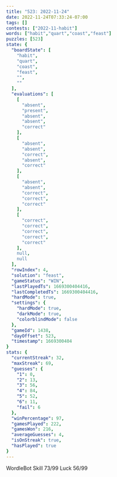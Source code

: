 ```yaml
---
title: "523: 2022-11-24"
date: 2022-11-24T07:33:24-07:00
tags: []
contests: ["2022-11-habit"]
words: ["habit","quart","coast","feast"]
puzzles: [523]
state: {
  "boardState": [
    "habit",
    "quart",
    "coast",
    "feast",
    "",
    ""
  ],
  "evaluations": [
    [
      "absent",
      "present",
      "absent",
      "absent",
      "correct"
    ],
    [
      "absent",
      "absent",
      "correct",
      "absent",
      "correct"
    ],
    [
      "absent",
      "absent",
      "correct",
      "correct",
      "correct"
    ],
    [
      "correct",
      "correct",
      "correct",
      "correct",
      "correct"
    ],
    null,
    null
  ],
  "rowIndex": 4,
  "solution": "feast",
  "gameStatus": "WIN",
  "lastPlayedTs": 1669300404416,
  "lastCompletedTs": 1669300404416,
  "hardMode": true,
  "settings": {
    "hardMode": true,
    "darkMode": true,
    "colorblindMode": false
  },
  "gameId": 1438,
  "dayOffset": 523,
  "timestamp": 1669300404
}
stats: {
  "currentStreak": 32,
  "maxStreak": 69,
  "guesses": {
    "1": 0,
    "2": 13,
    "3": 56,
    "4": 84,
    "5": 52,
    "6": 11,
    "fail": 6
  },
  "winPercentage": 97,
  "gamesPlayed": 222,
  "gamesWon": 216,
  "averageGuesses": 4,
  "isOnStreak": true,
  "hasPlayed": true
}
---
```

<!-- more -->
WordleBot
Skill 73/99
Luck 56/99
